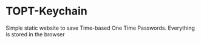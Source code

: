 # TOPT-Keychain
Simple static website to save Time-based One Time Passwords. Everything is stored in the browser
